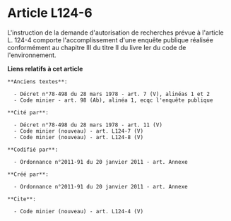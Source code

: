 # Article L124-6

L'instruction de la demande d'autorisation de recherches prévue à l'article L. 124-4 comporte l'accomplissement d'une enquête
publique réalisée conformément au chapitre III du titre II du livre Ier du code de l'environnement.

**Liens relatifs à cet article**

	**Anciens textes**:

	  - Décret n°78-498 du 28 mars 1978 - art. 7 (V), alinéas 1 et 2
	  - Code minier - art. 98 (Ab), alinéa 1, ecqc l'enquête publique

	**Cité par**:

	  - Décret n°78-498 du 28 mars 1978 - art. 11 (V)
	  - Code minier (nouveau) - art. L124-7 (V)
	  - Code minier (nouveau) - art. L124-8 (V)

	**Codifié par**:

	  - Ordonnance n°2011-91 du 20 janvier 2011 - art. Annexe

	**Créé par**:

	  - Ordonnance n°2011-91 du 20 janvier 2011 - art. Annexe

	**Cite**:

	  - Code minier (nouveau) - art. L124-4 (V)
